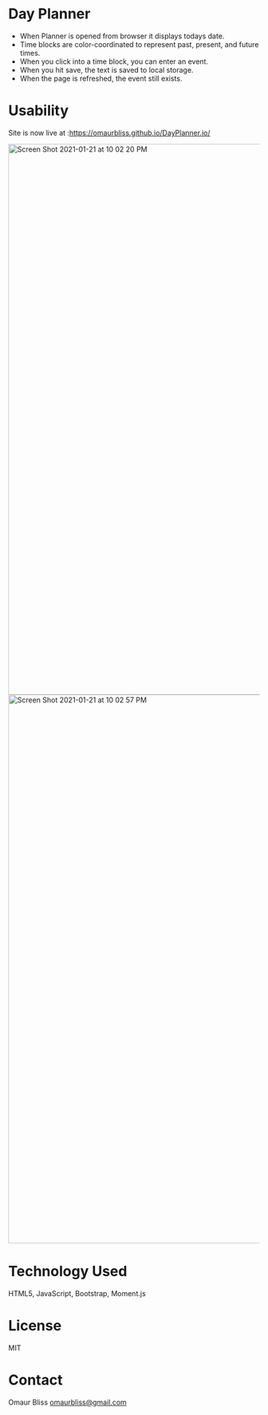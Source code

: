 # Day Planner

- When Planner is opened from browser it displays todays date.
- Time blocks are color-coordinated to represent past, present, and future times.
- When you click into a time block, you can enter an event.
- When you hit save, the text is saved to local storage.
- When the page is refreshed, the event still exists.



# Usability

Site is now live at :https://omaurbliss.github.io/DayPlanner.io/



<img width="1104" alt="Screen Shot 2021-01-21 at 10 02 20 PM" src="https://user-images.githubusercontent.com/74269245/105445786-648ec680-5c36-11eb-99e7-a3c893187c4b.png">
<img width="1100" alt="Screen Shot 2021-01-21 at 10 02 57 PM" src="https://user-images.githubusercontent.com/74269245/105445792-69ec1100-5c36-11eb-99ad-5019ebfb1c76.png">

# Technology Used

HTML5, JavaScript, Bootstrap, Moment.js

# License

MIT

# Contact

Omaur Bliss
omaurbliss@gmail.com

